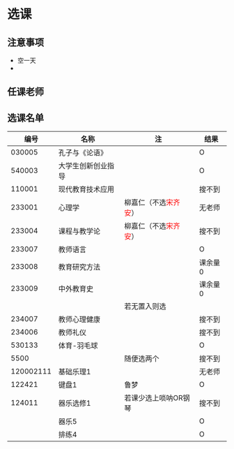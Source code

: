 

# 选课

## 注意事项

- 空一天
- 

## 任课老师

## 选课名单

| 编号      | 名称               | 注                                            | 结果    |
| --------- | ------------------ | --------------------------------------------- | ------- |
| 030005    | 孔子与《论语》     |                                               | O       |
| 540003    | 大学生创新创业指导 |                                               | O       |
| 110001    | 现代教育技术应用   |                                               | 搜不到  |
| 233001    | 心理学             | 柳嘉仁（不选<font color="red">宋齐安</font>） | 无老师  |
| 233004    | 课程与教学论       | 柳嘉仁（不选<font color="red">宋齐安</font>） | 搜不到  |
| 233007    | 教师语言           |                                               | O       |
| 233008    | 教育研究方法       |                                               | 课余量0 |
| 233009    | 中外教育史         |                                               | 课余量0 |
|           |                    | 若无置入则选                                  |         |
| 234007    | 教师心理健康       |                                               | 搜不到  |
| 234006    | 教师礼仪           |                                               | 搜不到  |
| 530133    | 体育-羽毛球        |                                               | O       |
| 5500      |                    | 随便选两个                                    | 搜不到  |
| 120002111 | 基础乐理1          |                                               | 无老师  |
| 122421    | 键盘1              | 鲁梦                                          | O       |
| 124011    | 器乐选修1          | 若课少选上唢呐OR钢琴                          | 搜不到  |
|           | 器乐5              |                                               | O       |
|           | 排练4              |                                               | O       |



